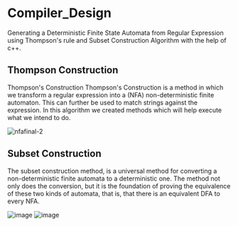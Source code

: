 # Compiler_Design
Generating a Deterministic Finite State Automata from Regular Expression using Thompson's rule and Subset Construction Algorithm  with the help of c++.


## Thompson Construction
Thompson's Construction Thompson's Construction is a method in which we transform a regular expression into a (NFA) non-deterministic finite automaton. This can further be used to match strings against the expression. In this algorithm we created methods which will help execute what we intend to do.

![nfafinal-2](https://github.com/Samar3007/Compiler_Design/assets/74319774/30a60c7e-fb29-4ba9-8011-5c8b0af26aa8)


## Subset Construction
The subset construction method, is a universal method for converting a non-deterministic finite automata to a deterministic one. The method not only does the conversion, but it is the foundation of proving the equivalence of these two kinds of automata, that is, that there is an equivalent DFA to every NFA.

![image](https://github.com/Samar3007/Compiler_Design/assets/74319774/5d7ad2b6-9035-4482-9def-1caca3c27b41)
![image](https://github.com/Samar3007/Compiler_Design/assets/74319774/f3a06a95-2964-451e-bcbc-37530283b8ad)
